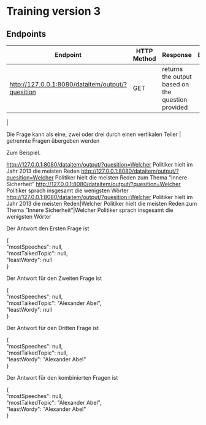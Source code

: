 # Training version 3

## Endpoints
 
|  Endpoint	| HTTP Method |  Response	|  Exception |
|---	|---	|---	|---	| 
|  http://127.0.0.1:8080/dataitem/output/?quesition 	|  GET |  returns the output based on the question provided 
|

Die Frage kann als eine, zwei oder drei durch einen vertikalen Teiler | getrennte Fragen übergeben werden

Zum Beispiel.

http://127.0.0.1:8080/dataitem/output/?quesition=Welcher Politiker hielt im Jahr 2013 die meisten Reden
http://127.0.0.1:8080/dataitem/output/?quesition=Welcher Politiker hielt die meisten Reden zum Thema ”Innere Sicherheit”
http://127.0.0.1:8080/dataitem/output/?quesition=Welcher Politiker sprach insgesamt die wenigsten Wörter
http://127.0.0.1:8080/dataitem/output/?quesition=Welcher Politiker hielt im Jahr 2013 die meisten Reden|Welcher Politiker hielt die meisten Reden zum Thema ”Innere Sicherheit”|Welcher Politiker sprach insgesamt die wenigsten Wörter


Der Antwort den Ersten Frage ist     

{  
    "mostSpeeches": null,  
    "mostTalkedTopic": null,  
    "leastWordy": null  
}  

Der Antwort für den Zweiten Frage ist  
 
{  
    "mostSpeeches": null,  
    "mostTalkedTopic": "Alexander Abel",  
    "leastWordy": null  
}  

Der Antwort für den Dritten Frage ist  

{  
    "mostSpeeches": null,  
    "mostTalkedTopic": null,  
    "leastWordy": "Alexander Abel"  
}  

Der Antwort für den kombinierten Fragen ist

{  
    "mostSpeeches": null,  
    "mostTalkedTopic": "Alexander Abel",  
    "leastWordy": "Alexander Abel"  
}  

